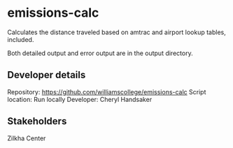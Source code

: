 # emissions-calc
Calculates the distance traveled based on amtrac and airport lookup tables, included. 

Both detailed output and error output are in the output directory. 

## Developer details
Repository: https://github.com/williamscollege/emissions-calc
Script location: Run locally 
Developer: Cheryl Handsaker

## Stakeholders
Zilkha Center
